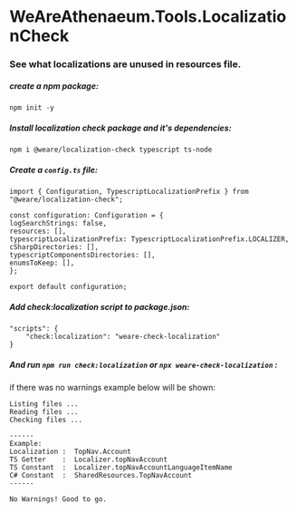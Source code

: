 # WeAreAthenaeum.Tools.LocalizationCheck


### See what localizations are unused in resources file.

##### create a npm package: 
    npm init -y

##### Install localization check package and it's dependencies: 
    npm i @weare/localization-check typescript ts-node 


##### Create a `config.ts` file: 
    import { Configuration, TypescriptLocalizationPrefix } from "@weare/localization-check";

    const configuration: Configuration = {
    logSearchStrings: false,
    resources: [],
    typescriptLocalizationPrefix: TypescriptLocalizationPrefix.LOCALIZER,
    cSharpDirectories: [],
    typescriptComponentsDirectories: [],
    enumsToKeep: [],
    };
    
    export default configuration;

##### Add check:localization script to package.json: 
    "scripts": {
        "check:localization": "weare-check-localization"
    }


##### And run `npm run check:localization` or `npx weare-check-localization` : 


if there was no warnings example below will be shown: 


    Listing files ...
    Reading files ...
    Checking files ...
     
    ------
    Example:
    Localization :  TopNav.Account
    TS Getter    :  Localizer.topNavAccount
    TS Constant  :  Localizer.topNavAccountLanguageItemName
    C# Constant  :  SharedResources.TopNavAccount
    ------
    
    No Warnings! Good to go.
